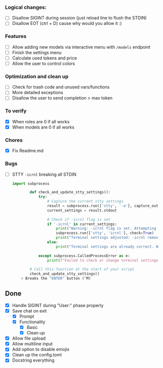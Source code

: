 ### Logical changes:

- [ ] Disallow SIGINT during session (just reload line to flush the STDIN)
- [ ] Disallow EOT (ctrl + D) cause why would you allow it :)

### Features

- [ ] Allow adding new models via interactive menu with `/models` endpoint
- [ ] Finish the settings menu
- [ ] Calculate used tokens and price
- [ ] Allow the user to control colors

### Optimization and clean up

- [ ] Check for trash code and unused vars/functions
- [ ] More detailed exceptions
- [ ] Disallow the user to send completion > max token

### To verify

- [x] When roles are 0 if all works
- [x] When models are 0 if all works

### Chores

- [x] Fix Readme.md

### Bugs

- [ ] STTY `-icrnl` breaking all STDIN
  ```python
  import subprocess

          def check_and_update_stty_settings():
              try:
                  # Capture the current stty settings
                  result = subprocess.run(['stty', '-a'], capture_output=True, text=True, check=True)
                  current_settings = result.stdout
        
                  # Check if -icrnl flag is set
                  if '-icrnl' in current_settings:
                      print("Warning: -icrnl flag is set. Attempting to change terminal settings...")
                      subprocess.run(['stty', 'icrnl'], check=True)
                      print("Terminal settings adjusted: -icrnl removed.")
                  else:
                      print("Terminal settings are already correct. No change needed.")
        
              except subprocess.CalledProcessError as e:
                  print(f"Failed to check or change terminal settings: {e}")
        
          # Call this function at the start of your script
          check_and_update_stty_settings()
      > Breaks the "ENTER" button (^M)

## Done

- [x] Handle SIGINT during "User:" phase properly
- [x] Save chat on exit
    - [x] Prompt
    - [x] Functionality
        - [x] Basic
        - [x] Clean up
- [x] Allow file upload
- [x] Allow multiline input
- [x] Add option to disable emojis
- [x] Clean up the config.toml
- [x] Docstring everything